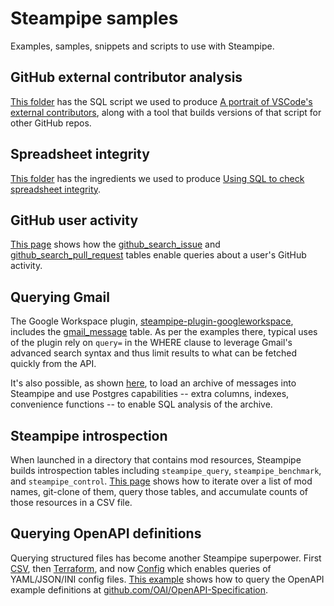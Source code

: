 # Steampipe samples

Examples, samples, snippets and scripts to use with Steampipe.

## GitHub external contributor analysis

[This folder](./github-external-contributor-analysis/) has the SQL script we used to produce [A portrait of VSCode's external contributors](https://steampipe.io/blog/vscode-analysis), along with a tool that builds versions of that script for other GitHub repos. 

## Spreadsheet integrity

[This folder](./spreadsheet-integrity) has the ingredients we used to produce [Using SQL to check spreadsheet integrity](https://steampipe.io/blog/spreadsheet-integrity).

## GitHub user activity

[This page](./github_activity/README.md) shows how the [github_search_issue](https://hub.steampipe.io/plugins/turbot/github/tables/github_search_issue) and [github_search_pull_request](https://hub.steampipe.io/plugins/turbot/github/tables/github_search_pull_request) tables enable queries about a user's GitHub activity.

## Querying Gmail

The Google Workspace plugin,  [steampipe-plugin-googleworkspace](https://hub.steampipe.io/plugins/turbot/googleworkspace), includes the [gmail_message](https://hub.steampipe.io/plugins/turbot/googleworkspace/tables/googleworkspace_gmail_message) table. As per the examples there, typical uses of the plugin rely on `query=` in the WHERE clause to leverage Gmail's advanced search syntax and thus limit results to what can be fetched quickly from the API. 

It's also possible, as shown [here](./gmail/README.md), to load an archive of messages into Steampipe and use Postgres capabilities -- extra columns, indexes, convenience functions -- to enable SQL analysis of the archive.
## Steampipe introspection

When launched in a directory that contains mod resources, Steampipe builds introspection tables including `steampipe_query`, `steampipe_benchmark`, and `steampipe_control`. [This page](./introspection/README.md) shows how to iterate over a list of mod names, git-clone of them, query those tables, and accumulate counts of those resources in a CSV file.

## Querying OpenAPI definitions

Querying structured files has become another Steampipe superpower. First [CSV](https://hub.steampipe.io/plugins/csv), then [Terraform](https://hub.steampipe.io/plugins/terraform), and now [Config](https://hub.steampipe.io/plugins/config) which enables queries of YAML/JSON/INI config files. [This example](./config-yaml/README.md) shows how to query the OpenAPI example definitions at [github.com/OAI/OpenAPI-Specification](https://github.com/OAI/OpenAPI-Specification).


